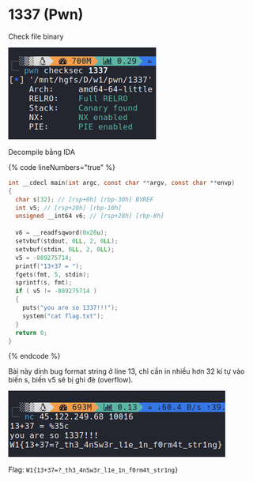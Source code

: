 # 1337 (Pwn)

Check file binary

![](../../.gitbook/assets/image.png)

Decompile bằng IDA&#x20;

{% code lineNumbers="true" %}
```c
int __cdecl main(int argc, const char **argv, const char **envp)
{
  char s[32]; // [rsp+0h] [rbp-30h] BYREF
  int v5; // [rsp+20h] [rbp-10h]
  unsigned __int64 v6; // [rsp+28h] [rbp-8h]

  v6 = __readfsqword(0x28u);
  setvbuf(stdout, 0LL, 2, 0LL);
  setvbuf(stdin, 0LL, 2, 0LL);
  v5 = -889275714;
  printf("13+37 = ");
  fgets(fmt, 5, stdin);
  sprintf(s, fmt);
  if ( v5 != -889275714 )
  {
    puts("you are so 1337!!!");
    system("cat flag.txt");
  }
  return 0;
}
```
{% endcode %}

Bài này dính bug format string ở line 13, chỉ cần in nhiều hơn 32 kí tự vào biến s, biến v5 sẽ bị ghi đè (overflow).

![](<../../.gitbook/assets/image (1).png>)

Flag: `W1{13+37=?_th3_4nSw3r_l1e_1n_f0rm4t_str1ng}`

